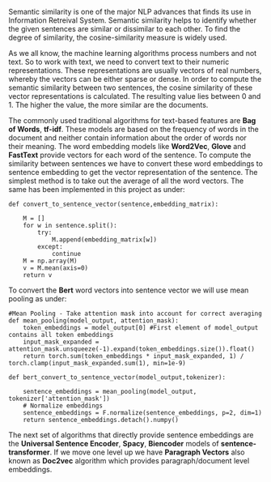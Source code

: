 Semantic similarity is one of the major NLP advances that finds its use in Information Retreival System. Semantic similarity helps to identify whether the given sentences are similar or dissimilar to each other. To find the degree of similarity, the cosine-similarity measure is widely used. 

As we all know, the machine learning algorithms process numbers and not text. So to work with text, we need to convert text to their numeric representations. These representations are usually vectors of real numbers, whereby the vectors can be either sparse or dense. In order to compute the semantic similarity between two sentences, the cosine similarity of these vector representations is calculated. The resulting value lies between 0 and 1. The higher the value, the more similar are the documents.  

The commonly used traditional algorithms for text-based features are **Bag of Words**, **tf-idf**. These models are based on the frequency of words in the document and neither contain information about the order of words nor their meaning. The word embedding models like **Word2Vec**, **Glove** and **FastText** provide vectors for each word of the sentence. To compute the similarity between sentences we have to convert these word embeddings to sentence embedding to get the vector representation of the sentence. The simplest method is to take out the average of all the word vectors. The same has been implemented in this project as under:

```
def convert_to_sentence_vector(sentence,embedding_matrix):
    
    M = []
    for w in sentence.split():
        try:
            M.append(embedding_matrix[w])
        except:
            continue
    M = np.array(M)
    v = M.mean(axis=0)
    return v
```

To convert the **Bert** word vectors into sentence vector we will use mean pooling as under:

```
#Mean Pooling - Take attention mask into account for correct averaging
def mean_pooling(model_output, attention_mask):
    token_embeddings = model_output[0] #First element of model_output contains all token embeddings
    input_mask_expanded = attention_mask.unsqueeze(-1).expand(token_embeddings.size()).float()
    return torch.sum(token_embeddings * input_mask_expanded, 1) / torch.clamp(input_mask_expanded.sum(1), min=1e-9)

def bert_convert_to_sentence_vector(model_output,tokenizer):
    
    sentence_embeddings = mean_pooling(model_output, tokenizer['attention_mask'])
    # Normalize embeddings
    sentence_embeddings = F.normalize(sentence_embeddings, p=2, dim=1)
    return sentence_embeddings.detach().numpy()
```

The next set of algorithms that directly provide sentence embeddings are the **Universal Sentence Encoder**, **Spacy**, **Biencoder** models of **sentence-transformer**. If we move one level up we have **Paragraph Vectors** also known as **Doc2vec** algorithm which provides paragraph/document level embeddings. 

